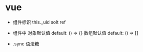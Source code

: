 # vue

- 组件标识 this._uid  solt  ref
- 组件中 对象默认值 default: () => {} 数组默认值 default: () => []

- .sync 语法糖
